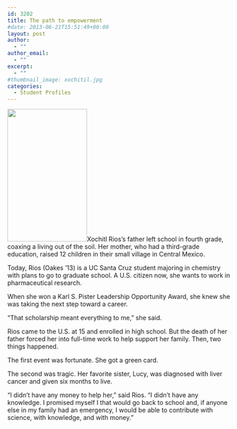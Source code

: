 ```yaml
---
id: 3202
title: The path to empowerment
#date: 2013-06-21T15:51:49+00:00
layout: post
author:
  - ""
author_email:
  - ""
excerpt:
  - ""
#thumbnail_image: xochitil.jpg
categories:
  - Student Profiles
---
```

<img class="alignright size-medium wp-image-3203" src="http://live-ucsc-giving.pantheonsite.io/wp-content/uploads/2017/09/xochitil-180x300.jpg" alt="" width="180" height="300" srcset="https://ucsc-giving.lndo.site/wp-content/uploads/2017/09/xochitil-180x300.jpg 180w, https://ucsc-giving.lndo.site/wp-content/uploads/2017/09/xochitil.jpg 297w" sizes="(max-width: 180px) 100vw, 180px" />Xochitl Rios&#8217;s father left school in fourth grade, coaxing a living out of the soil. Her mother, who had a third-grade education, raised 12 children in their small village in Central Mexico.

Today, Rios (Oakes &#8217;13) is a UC Santa Cruz student majoring in chemistry with plans to go to graduate school. A U.S. citizen now, she wants to work in pharmaceutical research.

When she won a Karl S. Pister Leadership Opportunity Award, she knew she was taking the next step toward a career.

&#8220;That scholarship meant everything to me,&#8221; she said.

Rios came to the U.S. at 15 and enrolled in high school. But the death of her father forced her into full-time work to help support her family. Then, two things happened.

The first event was fortunate. She got a green card.

The second was tragic. Her favorite sister, Lucy, was diagnosed with liver cancer and given six months to live.

&#8220;I didn&#8217;t have any money to help her,&#8221; said Rios. &#8220;I didn&#8217;t have any knowledge. I promised myself I that would go back to school and, if anyone else in my family had an emergency, I would be able to contribute with science, with knowledge, and with money.&#8221;